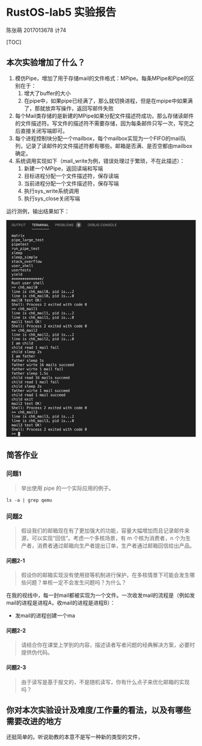 # RustOS-lab5 实验报告

陈张萌 2017013678 计74

[TOC]

## 本次实验增加了什么？

1. 模仿Pipe，增加了用于存储mail的文件格式：MPipe。每条MPipe和Pipe的区别在于：
   1. 增大了buffer的大小
   2. 在pipe中，如果pipe已经满了，那么就切换进程，但是在mpipe中如果满了，那就放弃写操作，返回写邮件失败
2. 每个Mail类存储的是新建的MPipe如果分配文件描述符成功，那么存储读邮件的文件描述符。写文件的描述符不需要存储，因为每条邮件只写一次，写完之后直接关闭写端即可。
3. 每个进程控制块分配一个mailbox，每个mailbox实现为一个FIFO的mail队列，记录了读邮件的文件描述符都有哪些。邮箱是否满、是否空都由mailbox确定。
4. 系统调用实现如下（mail_write为例，错误处理过于繁琐，不在此描述）：
   1. 新建一个MPipe，返回读端和写端
   2. 目标进程分配一个文件描述符，保存读端
   3. 当前进程分配一个文件描述符，保存写端
   4. 执行sys_write系统调用
   5. 执行sys_close关闭写端

运行测例，输出结果如下：

![](./lab6/result.png)

## 简答作业

### 问题1

> 举出使用 pipe 的一个实际应用的例子。

```shell
ls -a | grep qemu
```

### 问题2

> 假设我们的邮箱现在有了更加强大的功能，容量大幅增加而且记录邮件来源，可以实现“回信”。考虑一个多核场景，有 m 个核为消费者，n 个为生产者，消费者通过邮箱向生产者提出订单，生产者通过邮箱回信给出产品。

#### 问题2-1

> 假设你的邮箱实现没有使用锁等机制进行保护，在多核情景下可能会发生哪些问题？单核一定不会发生问题吗？为什么？

在我的视线中，每一封mail都被实现为一个文件。一次收发mail的流程是（例如发mail的进程是进程A，收mail的进程是进程B）：

- 发mail的进程创建一个ma

#### 问题2-2

> 请结合你在课堂上学到的内容，描述读者写者问题的经典解决方案，必要时提供伪代码。



#### 问题2-3

> 由于读写是基于报文的，不是随机读写，你有什么点子来优化邮箱的实现吗？





## 你对本次实验设计及难度/工作量的看法，以及有哪些需要改进的地方

还挺简单的。听说助教的本意不是写一种新的类型的文件，